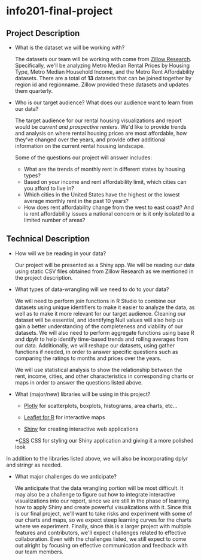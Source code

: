 # info201-final-project
## Project Description
- What is the dataset we will be working with?

  The datasets our team will be working with come from [Zillow Research](https://www.zillow.com/research/data/). Specifically, we'll be analyzing Metro Median Rental Prices by Housing Type, Metro Median Household Income, and the Metro Rent Affordability datasets. There are a total of **13** datasets that can be joined together by region id and regionname. Zillow provided these datasets and updates them quarterly.  

- Who is our target audience? What does our audience want to learn from our data?

  The target audience for our rental housing visualizations and report would be *current and prospective renters*. We'd like to provide trends and analysis on where rental housing prices are most affordable, how they've changed over the years, and provide other additional information on the current rental housing landscape.

  Some of the questions our project will answer includes:

    + What are the trends of monthly rent in different states by housing types?
    + Based on your income and rent affordability limit, which cities can you afford to live in?
    + Which cities in the United States have the highest or the lowest average monthly rent in the past 10 years?
    + How does rent affordability change from the west to east coast? And is rent affordability issues a national concern or is it only isolated to a limited number of areas?

## Technical Description
- How will we be reading in your data?

  Our project will be presented as a Shiny app. We will be reading our data using static CSV files obtained from Zillow Research as we mentioned in the project description.

- What types of data-wrangling will we need to do to your data?

  We will need to perform join functions in R Studio to combine our datasets using unique identifiers to make it easier to analyze the data, as well as to make it more relevant for our target audience. Cleaning our dataset will be essential, and identifying Null values will also help us gain a better understanding of the completeness and viability of our datasets. We will also need to perform aggregate functions using base R and dpylr to help identify time-based trends and rolling averages from our data. Additionally, we will reshape our datasets, using gather functions if needed, in order to answer specific questions such as comparing the ratings to months and prices over the years.

  We will use statistical analysis to show the relationship between the rent, income, cities, and other characteristics in corresponding charts or maps in order to answer the questions listed above.

- What (major/new) libraries will be using in this project?

  + [Plotly](https://plot.ly/ggplot2/) for scatterplots, boxplots, histograms, area charts, etc...

  + [Leaflet for R](https://rstudio.github.io/leaflet/) for interactive maps

  + [Shiny](http://shiny.rstudio.com/tutorial/) for creating interactive web applications

  +[CSS](https://shiny.rstudio.com/articles/css.html) CSS for styling our Shiny application and giving it a more polished look

In addition to the libraries listed above, we will also be incorporating dplyr and stringr as needed.

- What major challenges do we anticipate?

  We anticipate that the data wrangling portion will be most difficult. It may also be a challenge to figure out how to integrate interactive visualizations into our report, since we are still in the phase of learning how to apply Shiny and create powerful visualizations with it. Since this is our final project, we'll want to take risks and experiment with some of our charts and maps, so we expect steep learning curves for the charts where we experiment. Finally, since this is a larger project with multiple features and contributors, we'll expect challenges related to effective collaboration. Even with the challenges listed, we still expect to come out alright by focusing on effective communication and feedback with our team members.    
